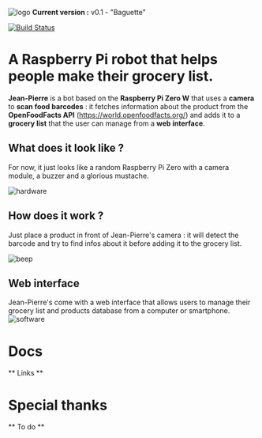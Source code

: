 ![logo](https://raw.githubusercontent.com/matteocargnelutti/jeanpierre/master/misc/logo.png)
**Current version :** v0.1 - "Baguette"

[![Build Status](https://travis-ci.org/matteocargnelutti/jean-pierre.svg?branch=master)](https://travis-ci.org/matteocargnelutti/jean-pierre)

# A Raspberry Pi robot that helps people make their grocery list.
**Jean-Pierre** is a bot based on the **Raspberry Pi Zero W** that uses a **camera** to **scan food barcodes** : it fetches information about the product from the **OpenFoodFacts API** (https://world.openfoodfacts.org/) and adds it to a **grocery list** that the user can manage from a **web interface**.

## What does it look like ?
For now, it just looks like a random Raspberry Pi Zero with a camera module, a buzzer and a glorious mustache.

![hardware](https://raw.githubusercontent.com/matteocargnelutti/jeanpierre/master/misc/hardware.jpg)

## How does it work ?
Just place a product in front of Jean-Pierre's camera : it will detect the barcode and try to find infos about it before adding it to the grocery list.

![beep](https://raw.githubusercontent.com/matteocargnelutti/jeanpierre/master/misc/beep.jpg)

## Web interface
Jean-Pierre's come with a web interface that allows users to manage their grocery list and products database from a computer or smartphone.
![software](https://raw.githubusercontent.com/matteocargnelutti/jeanpierre/master/misc/software.png)

# Docs
** Links **

# Special thanks
** To do **
